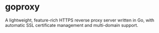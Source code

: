 # goproxy
A lightweight, feature-rich HTTPS reverse proxy server written in Go, with automatic SSL certificate management and multi-domain support.
